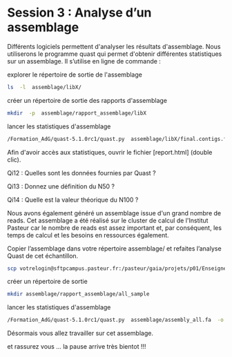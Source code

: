 # Session 3 : Analyse d’un assemblage

Différents logiciels permettent d'analyser les résultats d'assemblage. Nous utiliserons le programme quast qui permet d'obtenir différentes statistiques sur un assemblage. Il s’utilise en ligne de commande :

explorer le répertoire de sortie de l'assemblage

```sh
ls  -l  assemblage/libX/
```

créer un répertoire de sortie des rapports d'assemblage

```sh
mkdir  -p  assemblage/rapport_assemblage/libX
```

lancer les statistiques d'assemblage

```sh
/Formation_AdG/quast-5.1.0rc1/quast.py  assemblage/libX/final.contigs.fa  -o  assemblage/rapport_assemblage/libX/  >  log_files/quast_libX.log  2>&1 
```

Afin d'avoir accès aux statistiques, ouvrir le fichier [report.html] (double clic).

Qi12 : Quelles sont les données fournies par Quast ?

Qi13 : Donnez une définition du N50 ?

Qi14 : Quelle est la valeur théorique du N100 ?

Nous avons également généré un assemblage issue d'un grand nombre de reads. Cet assemblage a été réalisé sur le cluster de calcul de l'Institut Pasteur car le nombre de reads est assez important et, par conséquent, les temps de calcul et les besoins en ressources également.

Copier l’assemblage dans votre répertoire assemblage/ et refaites l’analyse Quast de cet échantillon.

```sh
scp votrelogin@sftpcampus.pasteur.fr:/pasteur/gaia/projets/p01/Enseignements/GAIA_ENSEIGNEMENTS/ANALYSE_DES_GENOMES_2021-2022/TP_Meta3C/assembly/assembly_all.fa assemblage/ 
``` 

créer un répertoire de sortie 
```sh
mkdir assemblage/rapport_assemblage/all_sample
```

lancer les statistiques d'assemblage
```sh
/Formation_AdG/quast-5.1.0rc1/quast.py  assemblage/assembly_all.fa  -o  assemblage/rapport_assemblage/all_sample  >  log_files/quast_XX.log  2>&1
```

Désormais vous allez travailler sur cet assemblage.

et rassurez vous ... la pause arrive très bientot !!!
